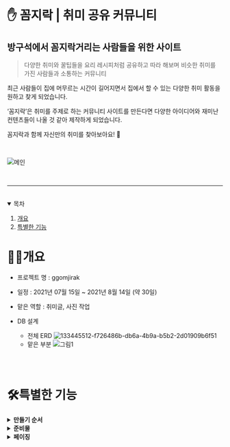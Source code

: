# ✋ 꼼지락 | 취미 공유 커뮤니티

## 방구석에서 꼼지락거리는 사람들을 위한 사이트

> 다양한 취미와 꿀팁들을 요리 레시피처럼 공유하고 따라 해보며 
> 비슷한 취미를 가진 사람들과 소통하는 커뮤니티

최근 사람들이 집에 머무르는 시간이 길어지면서 집에서 할 수 있는 다양한 취미 활동을 원하고 찾게 되었습니다.

‘꼼지락’은 취미를 주제로 하는 커뮤니티 사이트를 만든다면 다양한 아이디어와 재미난 컨텐츠들이 나올 것 같아 제작하게 되었습니다.

꼼지락과 함께 자신만의 취미를 찾아보아요! 🥳

<br>

![메인](https://user-images.githubusercontent.com/85017704/137364391-1abb06b3-dc49-428f-9fe8-86e129907ba4.gif)


<br>

***

<br>

<details open="open">
  <summary>목차</summary>
  <ol>
    <li>
      <a href="#개요">개요</a>
    </li>
    <li><a href="#특별한-기능">특별한 기능</a></li>
  </ol>
</details>


# 👩‍💻개요

* 프로젝트 명 : ggomjirak

* 일정 : 2021년 07월 15일 ~ 2021년 8월 14일 (약 30일)

* 맡은 역할 : 취미글, 사진 작업

* DB 설계 <br>
  - 전체 ERD ![133445512-f726486b-db6a-4b9a-b5b2-2d01909b6f51](https://user-images.githubusercontent.com/85017704/137365663-70888ad7-cdf5-481a-91d4-77e92e79ecd0.png)
  - 맡은 부분 ![그림1](https://user-images.githubusercontent.com/85017704/137365458-cc961863-7116-489a-8afe-8835d84e0c6a.png)

<br><br>

# 🛠특별한 기능

<details>
  <summary><b>만들기 순서</b></summary>
   <div markdown="1">
	   
- 순서를 조작할 수 있다.
- 글수정 시 만들기 순서를 수정, 추가, 삭제할 수 있다.

	   
   </div>
</details>

<details>
  <summary><b>준비물</b></summary>
   <div markdown="1">
	   
- 준비물을 카테고리화 한다.
- 준비물을 사용한 게시글을 조회할 수 있다.

	   
   </div>
</details>

<details>
  <summary><b>페이징</b></summary>
   <div markdown="1">
	   
- 준비물을 카테고리화 한다.
- 준비물을 사용한 게시글을 조회할 수 있다.

	   
   </div>
</details>
